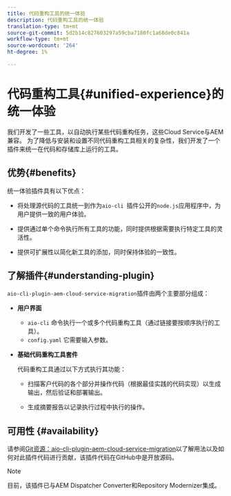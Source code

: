 ```yaml
---
title: 代码重构工具的统一体验
description: 代码重构工具的统一体验
translation-type: tm+mt
source-git-commit: 5d2b14c827603297a59cba7180fc1a68de0c841a
workflow-type: tm+mt
source-wordcount: '264'
ht-degree: 1%

---
```



# 代码重构工具{#unified-experience}的统一体验

我们开发了一些工具，以自动执行某些代码重构任务，这些Cloud Service与AEM兼容。 为了降低与安装和设置不同代码重构工具相关的复杂性，我们开发了一个插件来统一在代码和存储库上运行的工具。

## 优势{#benefits}

统一体验插件具有以下优点：

* 将处理源代码的工具统一到作为`aio-cli `插件公开的`node.js`应用程序中，为用户提供一致的用户体验。

* 提供通过单个命令执行所有工具的功能，同时提供根据需要执行特定工具的灵活性。

* 提供可扩展性以简化新工具的添加，同时保持体验的一致性。

## 了解插件{#understanding-plugin}

`aio-cli-plugin-aem-cloud-service-migration`插件由两个主要部分组成：

* **用户界面**

   * `aio-cli` 命令执行一个或多个代码重构工具（通过链接要按顺序执行的工具）。
   * `config.yaml` 它需要输入参数。

* **基础代码重构工具套件**

   代码重构工具通过以下方式执行其功能：

   * 扫描客户代码的各个部分并操作代码（根据最佳实践的代码实现）以生成输出，然后验证和部署输出。

   * 生成摘要报告以记录执行过程中执行的操作。

## 可用性 {#availability}

请参阅[Git资源：aio-cli-plugin-aem-cloud-service-migration](https://github.com/adobe/aio-cli-plugin-aem-cloud-service-migration)以了解用法以及如何对此插件代码进行贡献，该插件代码在GitHub中是开放源码。

>[!NOTE]
>目前，该插件已与AEM Dispatcher Converter和Repository Modernizer集成。
